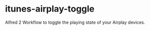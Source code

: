 itunes-airplay-toggle
=====================

Alfred 2 Workflow to toggle the playing state of your Airplay devices.

